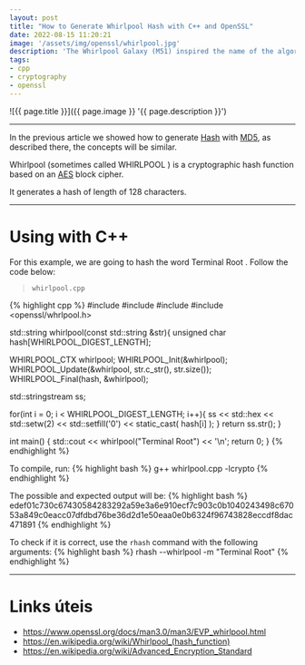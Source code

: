 ```yaml
---
layout: post
title: "How to Generate Whirlpool Hash with C++ and OpenSSL"
date: 2022-08-15 11:20:21
image: '/assets/img/openssl/whirlpool.jpg'
description: 'The Whirlpool Galaxy (M51) inspired the name of the algorithm.'
tags:
- cpp
- cryptography
- openssl
---
```


![{{ page.title }}]({{ page.image }} '{{ page.description }}')

---

In the previous article we showed how to generate [Hash](https://terminalroot.com/what-is-and-how-to-generate-a-hash/) with [MD5](https://terminalroot.com/how-to-generate-md5-hash-with-cpp-and-openssl/), as described there, the concepts will be similar.

Whirlpool (sometimes called WHIRLPOOL ) is a cryptographic hash function based on an [AES](https://en.wikipedia.org/wiki/Advanced_Encryption_Standard) block cipher.

It generates a hash of length of 128 characters.

---

# Using with C++
For this example, we are going to hash the word Terminal Root . Follow the code below:

> `whirlpool.cpp`

{% highlight cpp %}
#include <iostream>
#include <iomanip>
#include <sstream>
#include <openssl/whrlpool.h>

std::string whirlpool(const std::string &str){
  unsigned char hash[WHIRLPOOL_DIGEST_LENGTH];

  WHIRLPOOL_CTX whirlpool;
  WHIRLPOOL_Init(&whirlpool);
  WHIRLPOOL_Update(&whirlpool, str.c_str(), str.size());
  WHIRLPOOL_Final(hash, &whirlpool);

  std::stringstream ss;

  for(int i = 0; i < WHIRLPOOL_DIGEST_LENGTH; i++){
    ss << std::hex << std::setw(2) << std::setfill('0') << static_cast<int>( hash[i] );
  }
  return ss.str();
}

int main() {
  std::cout << whirlpool("Terminal Root") << '\n';
  return 0;
}
{% endhighlight %}

To compile, run:
{% highlight bash %}
g++ whirlpool.cpp -lcrypto
{% endhighlight %}

The possible and expected output will be:
{% highlight bash %}
edef01c730c67430584283292a59e3a6e910ecf7c903c0b1040243498c67053a849c0eacc07dfdbd76be36d2d1e50eaa0e0b6324f96743828eccdf8dac471891
{% endhighlight %}

To check if it is correct, use the `rhash` command with the following arguments: 
{% highlight bash %}
rhash --whirlpool -m "Terminal Root"
{% endhighlight %}

---

# Links úteis
+ <https://www.openssl.org/docs/man3.0/man3/EVP_whirlpool.html>
+ <https://en.wikipedia.org/wiki/Whirlpool_(hash_function)>
+ <https://en.wikipedia.org/wiki/Advanced_Encryption_Standard>


